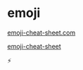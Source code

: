 # emoji

[emoji-cheat-sheet.com](https://github.com/WebpageFX/emoji-cheat-sheet.com)

[emoji-cheat-sheet](https://www.webfx.com/tools/emoji-cheat-sheet)

:zap:
